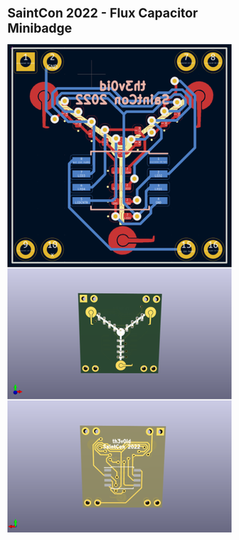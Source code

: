 # SaintCon 2022 - Flux Capacitor Minibadge

![](images/pcbeditor.png)
![](images/3d-front.png)
![](images/3d-back.png)